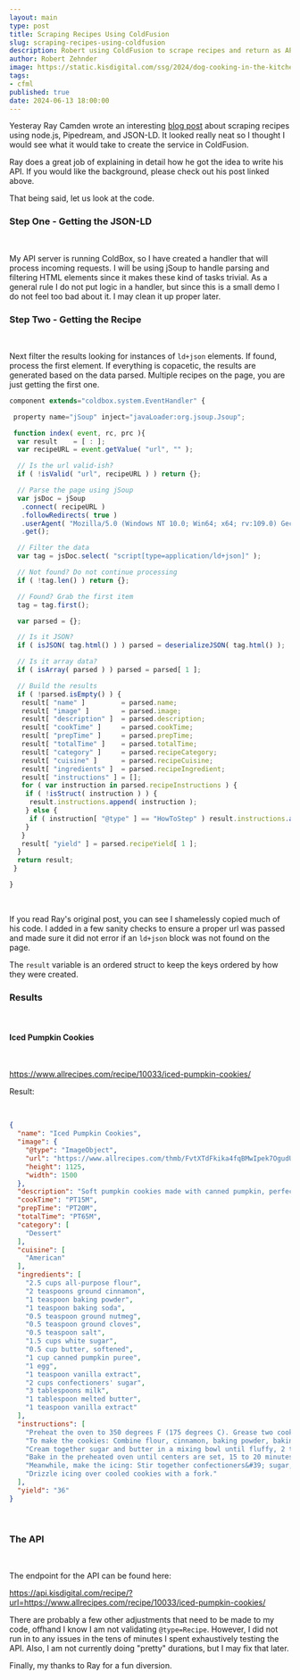 ```yaml
---
layout: main
type: post
title: Scraping Recipes Using ColdFusion
slug: scraping-recipes-using-coldfusion
description: Robert using ColdFusion to scrape recipes and return as API data
author: Robert Zehnder
image: https://static.kisdigital.com/ssg/2024/dog-cooking-in-the-kitchen.jpg
tags: 
- cfml
published: true
date: 2024-06-13 18:00:00
---
```

Yesteray Ray Camden wrote an interesting [blog post](https://www.raymondcamden.com/2024/06/12/scraping-recipes-using-nodejs-pipedream-and-json-ld) about scraping recipes using node.js, Pipedream, and JSON-LD. It looked really neat so I thought I would see what it would take to create the service in ColdFusion.

Ray does a great job of explaining in detail  how he got the idea to write his API. If you would like the background, please check out his post linked above.

That being said, let us look at the code.

### Step One - Getting the JSON-LD

<br>

My API server is running ColdBox, so I have created a handler that will process incoming requests. I will be using jSoup to handle parsing and filtering HTML elements since it makes these kind of tasks trivial. As a general rule I do not put logic in a handler, but since this is a small demo I do not feel too bad about it. I may clean it up proper later.

### Step Two - Getting the Recipe

<br>

Next filter the results looking for instances of `ld+json` elements. If found, process the first element. If everything is copacetic, the results are generated based on the data parsed. Multiple recipes on the page, you are just getting the first one.

```js
component extends="coldbox.system.EventHandler" {

 property name="jSoup" inject="javaLoader:org.jsoup.Jsoup";

 function index( event, rc, prc ){
  var result    = [ : ];
  var recipeURL = event.getValue( "url", "" );

  // Is the url valid-ish?
  if ( !isValid( "url", recipeURL ) ) return {};

  // Parse the page using jSoup
  var jsDoc = jSoup
   .connect( recipeURL )
   .followRedirects( true )
   .userAgent( "Mozilla/5.0 (Windows NT 10.0; Win64; x64; rv:109.0) Gecko/20100101 Firefox/115.0" )
   .get();

  // Filter the data
  var tag = jsDoc.select( "script[type=application/ld+json]" );

  // Not found? Do not continue processing
  if ( !tag.len() ) return {};

  // Found? Grab the first item
  tag = tag.first();

  var parsed = {};

  // Is it JSON?
  if ( isJSON( tag.html() ) ) parsed = deserializeJSON( tag.html() );

  // Is it array data?
  if ( isArray( parsed ) ) parsed = parsed[ 1 ];

  // Build the results
  if ( !parsed.isEmpty() ) {
   result[ "name" ]         = parsed.name;
   result[ "image" ]        = parsed.image;
   result[ "description" ]  = parsed.description;
   result[ "cookTime" ]     = parsed.cookTime;
   result[ "prepTime" ]     = parsed.prepTime;
   result[ "totalTime" ]    = parsed.totalTime;
   result[ "category" ]     = parsed.recipeCategory;
   result[ "cuisine" ]      = parsed.recipeCuisine;
   result[ "ingredients" ]  = parsed.recipeIngredient;
   result[ "instructions" ] = [];
   for ( var instruction in parsed.recipeInstructions ) {
    if ( !isStruct( instruction ) ) {
     result.instructions.append( instruction );
    } else {
     if ( instruction[ "@type" ] == "HowToStep" ) result.instructions.append( instruction.text );
    }
   }
   result[ "yield" ] = parsed.recipeYield[ 1 ];
  }
  return result;
 }

}
```

<br>

If you read Ray's original post, you can see I shamelessly copied much of his code. I added in a few sanity checks to ensure a proper url was passed and made sure it did not error if an `ld+json` block was not found on the page.

The `result` variable is an ordered struct to keep the keys ordered by how they were created.

### Results

<br>

#### Iced Pumpkin Cookies

<br>

<https://www.allrecipes.com/recipe/10033/iced-pumpkin-cookies/>

Result:

<br>

```json
{
  "name": "Iced Pumpkin Cookies",
  "image": {
    "@type": "ImageObject",
    "url": "https://www.allrecipes.com/thmb/FvtXTdFkika4fqBMwIpek7OgudU=/1500x0/filters:no_upscale():max_bytes(150000):strip_icc()/10033iced-pumpkin-cookiesSheilaLaLondeVideo4x3-505c68b332134143961078d4165035b9.jpg",
    "height": 1125,
    "width": 1500
  },
  "description": "Soft pumpkin cookies made with canned pumpkin, perfectly spiced with cinnamon, nutmeg, and cloves, are drizzled with sweet icing for a cozy fall treat.",
  "cookTime": "PT15M",
  "prepTime": "PT20M",
  "totalTime": "PT65M",
  "category": [
    "Dessert"
  ],
  "cuisine": [
    "American"
  ],
  "ingredients": [
    "2.5 cups all-purpose flour",
    "2 teaspoons ground cinnamon",
    "1 teaspoon baking powder",
    "1 teaspoon baking soda",
    "0.5 teaspoon ground nutmeg",
    "0.5 teaspoon ground cloves",
    "0.5 teaspoon salt",
    "1.5 cups white sugar",
    "0.5 cup butter, softened",
    "1 cup canned pumpkin puree",
    "1 egg",
    "1 teaspoon vanilla extract",
    "2 cups confectioners' sugar",
    "3 tablespoons milk",
    "1 tablespoon melted butter",
    "1 teaspoon vanilla extract"
  ],
  "instructions": [
    "Preheat the oven to 350 degrees F (175 degrees C). Grease two cookie sheets.",
    "To make the cookies: Combine flour, cinnamon, baking powder, baking soda, nutmeg, cloves, and salt in a medium bowl.",
    "Cream together sugar and butter in a mixing bowl until fluffy, 2 to 3 minutes. Add pumpkin, egg, and vanilla; beat until creamy. Mix in flour mixture until combined. Drop tablespoonfuls of dough onto the prepared cookie sheets; flatten slightly.",
    "Bake in the preheated oven until centers are set, 15 to 20 minutes, switching racks halfway through. Transfer cookies to a wire rack to cool to room temperature, about 30 minutes.",
    "Meanwhile, make the icing: Stir together confectioners&#39; sugar, milk, butter, and vanilla in a bowl until smooth. Add milk as needed, to achieve drizzling consistency.",
    "Drizzle icing over cooled cookies with a fork."
  ],
  "yield": "36"
}
```

<br>

### The API

<br>

The endpoint for the API can be found here:

<https://api.kisdigital.com/recipe/?url=https://www.allrecipes.com/recipe/10033/iced-pumpkin-cookies/>

There are probably a few other adjustments that need to be made to my code, offhand I know I am not validating `@type=Recipe`. However, I did not run in to any issues in the tens of minutes I spent exhaustively testing the API. Also, I am not currently doing "pretty" durations, but I may fix that later.

Finally, my thanks to Ray for a fun diversion. 
